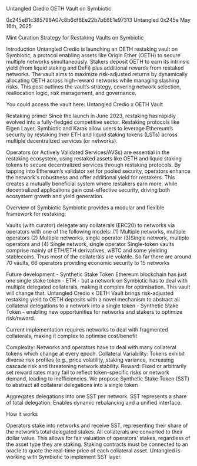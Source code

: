 Untangled Credio OETH Vault on Symbiotic

0x245eB1c385798A07c8b6df8Ee22b7bE6E1e97313
Untangled
0x245e
May 16th, 2025

Mint
Curation Strategy for Restaking Vaults on Symbiotic

Introduction
Untangled Credio is launching an OETH restaking vault on Symbiotic, a protocol enabling assets like Origin Ether (OETH) to secure multiple networks simultaneously. Stakers deposit OETH to earn its intrinsic yield (from liquid staking and DeFi) plus additional rewards from restaked networks. The vault aims to maximize risk-adjusted returns by dynamically allocating OETH across high-reward networks while managing slashing risks. This post outlines the vault’s strategy, covering network selection, reallocation logic, risk management, and governance.

You could access the vault here:  Untangled Credio x OETH Vault 

Restaking primer
Since the launch in June 2023, restaking has rapidly evolved into a fully-fledged competitive sector. Restaking protocols like Eigen Layer, Symbiotic and Karak allow users to leverage Ethereum’s security by restaking their ETH and liquid staking tokens (LSTs) across multiple decentralized services (or networks).


Operators (or Actively Validated Services/AVSs) are essential in the restaking ecosystem, using restaked assets like OETH and liquid staking tokens to secure decentralized services through restaking protocols. By tapping into Ethereum’s validator set for pooled security, operators enhance the network's robustness and offer additional yield for restakers. This creates a mutually beneficial system where restakers earn more, while decentralized applications gain cost-effective security, driving both ecosystem growth and yield generation.

Overview of Symbiotic
Symbiotic provides a modular and flexible framework for restaking:

Vaults (with curator) delegate any collaterals (ERC20) to networks via operators with one of the following models: (1) Multiple networks, multiple operators (2) Multiple networks, single operator (3)Single network, multiple operators and (4) Single network, single operator
Single-token vaults comprise mainly of ETH/ETH derivatives, wBTC and some yielding stablecoins. Thus most of the collaterals are volatile.
So far there are around 70 vaults, 66 operators providing economic security to 15 networks

Future development - Synthetic Stake Token
Ethereum blockchain has just one single stake token - ETH - but a network on Symbiotic has to deal with multiple delegated collaterals, making it complex for optimisation. This vault will change that. Untangled Credio x OETH Vault brings risk-adjusted restaking yield to OETH deposits with a novel mechanism to abstract all collateral delegations to a network into a single token - Synthetic Stake Token - enabling new opportunities for networks and stakers to optimize risk/reward.

Current implementation requires networks to deal with fragmented collaterals, making it complex to optimise cost/benefit

Complexity: Networks and operators have to deal with many collateral tokens which change at every epoch.
Collateral Variability: Tokens exhibit diverse risk profiles (e.g., price volatility, staking variance, increasing cascade risk  and threatening network stability.
Reward: Fixed or arbitrarily set reward rates many fail to reflect token-specific risks or network demand, leading to inefficiencies.
We propose Synthetic Stake Token (SST) to abstract all collateral delegations into a single token

Aggregates delegations into one SST per network.
SST represents a share of total delegation.
Enables dynamic rebalancing and a unified interface.

How it works

Operators stake into networks and receive SST, representing their share of the network’s total delegated stakes.
All collaterals are converted to their dollar value. This allows for fair valuation of operators' stakes, regardless of the asset type they are staking.
Staking contracts must be connected to an oracle to quote the real-time price of each collateral asset.
Untangled is working with Symbiotic to implement SST layer.
